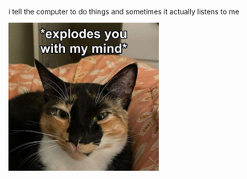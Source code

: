 i tell the computer to do things and sometimes it actually listens to me
<!--START_SECTION:update_image-->
<img src=https://raw.githubusercontent.com/sneakykestrel/sneakykestrel/main/.github/images/explodes-you-with-my-mind.jpg height="" width="300" align=left alt=kitty />
<!--END_SECTION:update_image-->

